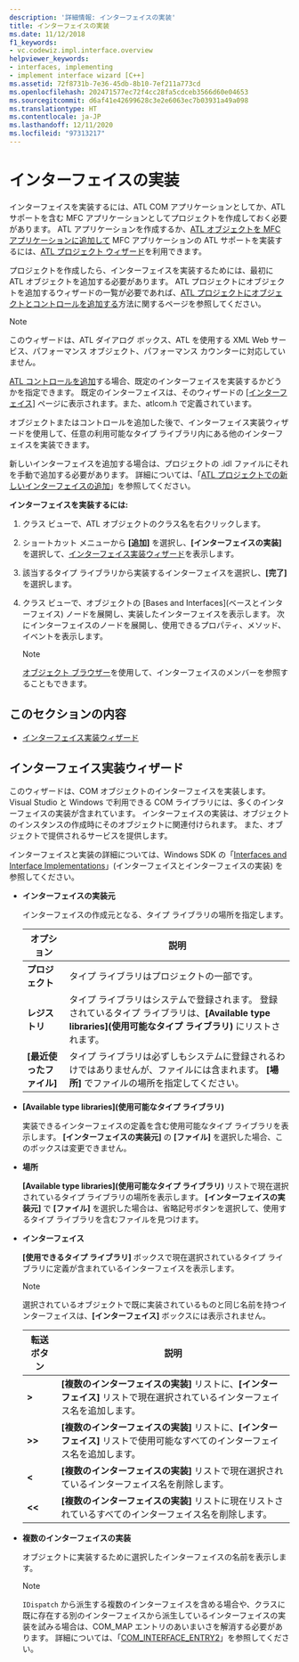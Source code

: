 ```yaml
---
description: '詳細情報: インターフェイスの実装'
title: インターフェイスの実装
ms.date: 11/12/2018
f1_keywords:
- vc.codewiz.impl.interface.overview
helpviewer_keywords:
- interfaces, implementing
- implement interface wizard [C++]
ms.assetid: 72f8731b-7e36-45db-8b10-7ef211a773cd
ms.openlocfilehash: 202471577ec72f4cc28fa5cdceb3566d60e04653
ms.sourcegitcommit: d6af41e42699628c3e2e6063ec7b03931a49a098
ms.translationtype: HT
ms.contentlocale: ja-JP
ms.lasthandoff: 12/11/2020
ms.locfileid: "97313217"
---
```

# <a name="implement-an-interface"></a>インターフェイスの実装

インターフェイスを実装するには、ATL COM アプリケーションとしてか、ATL サポートを含む MFC アプリケーションとしてプロジェクトを作成しておく必要があります。 ATL アプリケーションを作成するか、[ATL オブジェクトを MFC アプリケーションに追加して](../mfc/reference/adding-atl-support-to-your-mfc-project.md) MFC アプリケーションの ATL サポートを実装するには、[ATL プロジェクト ウィザード](../atl/reference/atl-project-wizard.md)を利用できます。

プロジェクトを作成したら、インターフェイスを実装するためには、最初に ATL オブジェクトを追加する必要があります。 ATL プロジェクトにオブジェクトを追加するウィザードの一覧が必要であれば、[ATL プロジェクトにオブジェクトとコントロールを追加する](../atl/reference/adding-objects-and-controls-to-an-atl-project.md)方法に関するページを参照してください。

> [!NOTE]
> このウィザードは、ATL ダイアログ ボックス、ATL を使用する XML Web サービス、パフォーマンス オブジェクト、パフォーマンス カウンターに対応していません。

[ATL コントロールを追加](../atl/reference/adding-an-atl-control.md)する場合、既定のインターフェイスを実装するかどうかを指定できます。 既定のインターフェイスは、そのウィザードの [[インターフェイス]](../atl/reference/interfaces-atl-control-wizard.md) ページに表示されます。また、atlcom.h で定義されています。

オブジェクトまたはコントロールを追加した後で、インターフェイス実装ウィザードを使用して、任意の利用可能なタイプ ライブラリ内にある他のインターフェイスを実装できます。

新しいインターフェイスを追加する場合は、プロジェクトの .idl ファイルにそれを手動で追加する必要があります。 詳細については、「[ATL プロジェクトでの新しいインターフェイスの追加](../atl/reference/adding-a-new-interface-in-an-atl-project.md)」を参照してください。

**インターフェイスを実装するには:**

1. クラス ビューで、ATL オブジェクトのクラス名を右クリックします。

1. ショートカット メニューから **[追加]** を選択し、**[インターフェイスの実装]** を選択して、[インターフェイス実装ウィザード](#implement-interface-wizard)を表示します。

1. 該当するタイプ ライブラリから実装するインターフェイスを選択し、**[完了]** を選択します。

1. クラス ビューで、オブジェクトの [Bases and Interfaces]\(ベースとインターフェイス\) ノードを展開し、実装したインターフェイスを表示します。 次にインターフェイスのノードを展開し、使用できるプロパティ、メソッド、イベントを表示します。

   > [!NOTE]
   > [オブジェクト ブラウザー](/visualstudio/ide/viewing-the-structure-of-code)を使用して、インターフェイスのメンバーを参照することもできます。

## <a name="in-this-section"></a>このセクションの内容

- [インターフェイス実装ウィザード](#implement-interface-wizard)

## <a name="implement-interface-wizard"></a>インターフェイス実装ウィザード

このウィザードは、COM オブジェクトのインターフェイスを実装します。 Visual Studio と Windows で利用できる COM ライブラリには、多くのインターフェイスの実装が含まれています。 インターフェイスの実装は、オブジェクトのインスタンスの作成時にそのオブジェクトに関連付けられます。 また、オブジェクトで提供されるサービスを提供します。

インターフェイスと実装の詳細については、Windows SDK の「[Interfaces and Interface Implementations](/windows/win32/com/interfaces-and-interface-implementations)」(インターフェイスとインターフェイスの実装) を参照してください。

- **インターフェイスの実装元**

  インターフェイスの作成元となる、タイプ ライブラリの場所を指定します。

  |オプション|説明|
  |------------|-----------------|
  |**プロジェクト**|タイプ ライブラリはプロジェクトの一部です。|
  |**レジストリ**|タイプ ライブラリはシステムで登録されます。 登録されているタイプ ライブラリは、**[Available type libraries]\(使用可能なタイプ ライブラリ\)** にリストされます。|
  |**[最近使ったファイル]**|タイプ ライブラリは必ずしもシステムに登録されるわけではありませんが、ファイルには含まれます。 **[場所]** でファイルの場所を指定してください。|

- **[Available type libraries]\(使用可能なタイプ ライブラリ\)**

  実装できるインターフェイスの定義を含む使用可能なタイプ ライブラリを表示します。 **[インターフェイスの実装元]** の **[ファイル]** を選択した場合、このボックスは変更できません。

- **場所**

  **[Available type libraries]\(使用可能なタイプ ライブラリ\)** リストで現在選択されているタイプ ライブラリの場所を表示します。 **[インターフェイスの実装元]** で **[ファイル]** を選択した場合は、省略記号ボタンを選択して、使用するタイプ ライブラリを含むファイルを見つけます。

- **インターフェイス**

  **[使用できるタイプ ライブラリ]** ボックスで現在選択されているタイプ ライブラリに定義が含まれているインターフェイスを表示します。

  > [!NOTE]
  > 選択されているオブジェクトで既に実装されているものと同じ名前を持つインターフェイスは、**[インターフェイス]** ボックスには表示されません。

  |転送ボタン|説明|
  |---------------------|-----------------|
  |**>**|**[複数のインターフェイスの実装]** リストに、**[インターフェイス]** リストで現在選択されているインターフェイス名を追加します。|
  |**>>**|**[複数のインターフェイスの実装]** リストに、**[インターフェイス]** リストで使用可能なすべてのインターフェイス名を追加します。|
  |**\<**|**[複数のインターフェイスの実装]** リストで現在選択されているインターフェイス名を削除します。|
  |**\<\<**|**[複数のインターフェイスの実装]** リストに現在リストされているすべてのインターフェイス名を削除します。|

- **複数のインターフェイスの実装**

  オブジェクトに実装するために選択したインターフェイスの名前を表示します。

  > [!NOTE]
  > `IDispatch` から派生する複数のインターフェイスを含める場合や、クラスに既に存在する別のインターフェイスから派生しているインターフェイスの実装を試みる場合は、COM_MAP エントリのあいまいさを解消する必要があります。 詳細については、「[COM_INTERFACE_ENTRY2](../atl/reference/com-interface-entry-macros.md#com_interface_entry2)」を参照してください。
